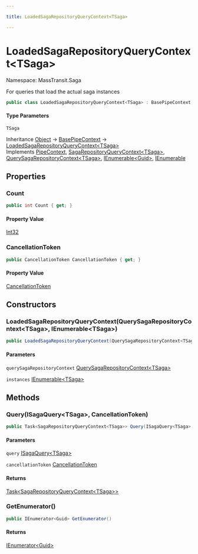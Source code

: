```yaml
---

title: LoadedSagaRepositoryQueryContext<TSaga>

---
```


# LoadedSagaRepositoryQueryContext\<TSaga\>

Namespace: MassTransit.Saga

For queries that load the actual saga instances

```csharp
public class LoadedSagaRepositoryQueryContext<TSaga> : BasePipeContext, PipeContext, SagaRepositoryQueryContext<TSaga>, QuerySagaRepositoryContext<TSaga>, IEnumerable<Guid>, IEnumerable
```

#### Type Parameters

`TSaga`<br/>

Inheritance [Object](https://learn.microsoft.com/en-us/dotnet/api/system.object) → [BasePipeContext](../../masstransit-abstractions/masstransit-middleware/basepipecontext) → [LoadedSagaRepositoryQueryContext\<TSaga\>](../masstransit-saga/loadedsagarepositoryquerycontext-1)<br/>
Implements [PipeContext](../../masstransit-abstractions/masstransit/pipecontext), [SagaRepositoryQueryContext\<TSaga\>](../masstransit-saga/sagarepositoryquerycontext-1), [QuerySagaRepositoryContext\<TSaga\>](../masstransit-saga/querysagarepositorycontext-1), [IEnumerable\<Guid\>](https://learn.microsoft.com/en-us/dotnet/api/system.collections.generic.ienumerable-1), [IEnumerable](https://learn.microsoft.com/en-us/dotnet/api/system.collections.ienumerable)

## Properties

### **Count**

```csharp
public int Count { get; }
```

#### Property Value

[Int32](https://learn.microsoft.com/en-us/dotnet/api/system.int32)<br/>

### **CancellationToken**

```csharp
public CancellationToken CancellationToken { get; }
```

#### Property Value

[CancellationToken](https://learn.microsoft.com/en-us/dotnet/api/system.threading.cancellationtoken)<br/>

## Constructors

### **LoadedSagaRepositoryQueryContext(QuerySagaRepositoryContext\<TSaga\>, IEnumerable\<TSaga\>)**

```csharp
public LoadedSagaRepositoryQueryContext(QuerySagaRepositoryContext<TSaga> querySagaRepositoryContext, IEnumerable<TSaga> instances)
```

#### Parameters

`querySagaRepositoryContext` [QuerySagaRepositoryContext\<TSaga\>](../masstransit-saga/querysagarepositorycontext-1)<br/>

`instances` [IEnumerable\<TSaga\>](https://learn.microsoft.com/en-us/dotnet/api/system.collections.generic.ienumerable-1)<br/>

## Methods

### **Query(ISagaQuery\<TSaga\>, CancellationToken)**

```csharp
public Task<SagaRepositoryQueryContext<TSaga>> Query(ISagaQuery<TSaga> query, CancellationToken cancellationToken)
```

#### Parameters

`query` [ISagaQuery\<TSaga\>](../../masstransit-abstractions/masstransit/isagaquery-1)<br/>

`cancellationToken` [CancellationToken](https://learn.microsoft.com/en-us/dotnet/api/system.threading.cancellationtoken)<br/>

#### Returns

[Task\<SagaRepositoryQueryContext\<TSaga\>\>](https://learn.microsoft.com/en-us/dotnet/api/system.threading.tasks.task-1)<br/>

### **GetEnumerator()**

```csharp
public IEnumerator<Guid> GetEnumerator()
```

#### Returns

[IEnumerator\<Guid\>](https://learn.microsoft.com/en-us/dotnet/api/system.collections.generic.ienumerator-1)<br/>
